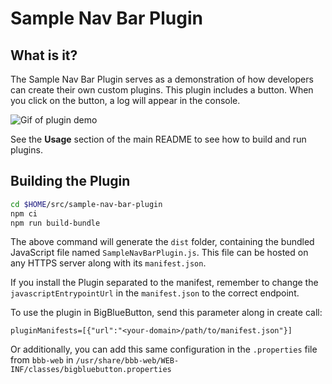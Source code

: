 # Sample Nav Bar Plugin

## What is it?

The Sample Nav Bar Plugin serves as a demonstration of how developers can create their own custom plugins. This plugin includes a button. When you click on the button, a log will appear in the console.

![Gif of plugin demo](./public/assets/plugin.gif)

See the **Usage** section of the main README to see how to build and run plugins.

## Building the Plugin
```bash
cd $HOME/src/sample-nav-bar-plugin
npm ci
npm run build-bundle
```
The above command will generate the `dist` folder, containing the bundled JavaScript file named `SampleNavBarPlugin.js`. This file can be hosted on any HTTPS server along with its `manifest.json`.

If you install the Plugin separated to the manifest, remember to change the `javascriptEntrypointUrl` in the `manifest.json` to the correct endpoint.

To use the plugin in BigBlueButton, send this parameter along in create call:

```
pluginManifests=[{"url":"<your-domain>/path/to/manifest.json"}]
```

Or additionally, you can add this same configuration in the `.properties` file from `bbb-web` in `/usr/share/bbb-web/WEB-INF/classes/bigbluebutton.properties`
